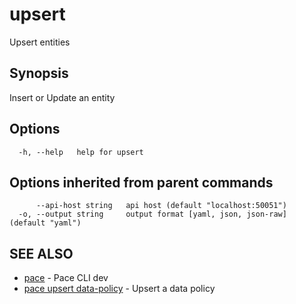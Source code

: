 # upsert

Upsert entities

## Synopsis

Insert or Update an entity

## Options

```
  -h, --help   help for upsert
```

## Options inherited from parent commands

```
      --api-host string   api host (default "localhost:50051")
  -o, --output string     output format [yaml, json, json-raw] (default "yaml")
```

## SEE ALSO

* [pace](../) - Pace CLI dev
* [pace upsert data-policy](pace\_upsert\_data-policy.md) - Upsert a data policy
